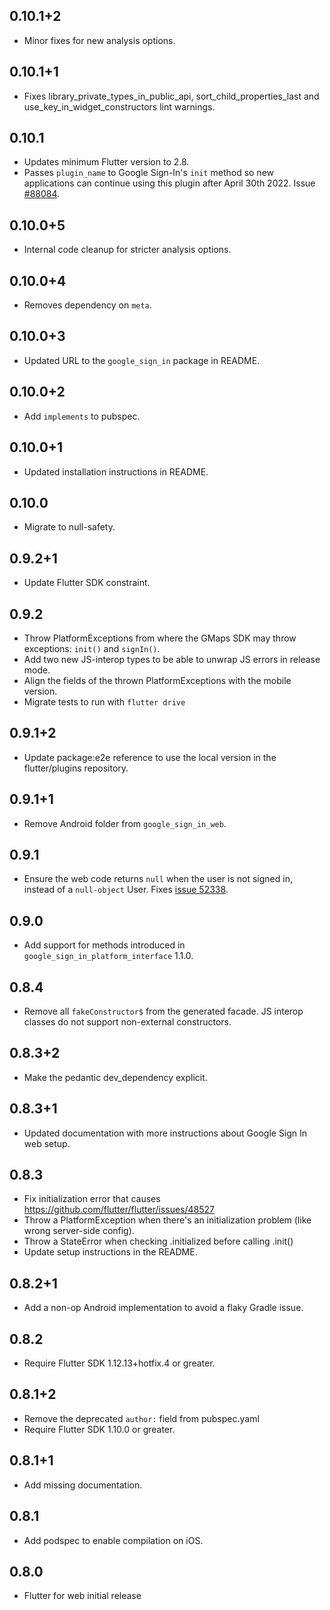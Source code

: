 ## 0.10.1+2

* Minor fixes for new analysis options.

## 0.10.1+1

* Fixes library_private_types_in_public_api, sort_child_properties_last and use_key_in_widget_constructors
  lint warnings.

## 0.10.1

* Updates minimum Flutter version to 2.8.
* Passes `plugin_name` to Google Sign-In's `init` method so new applications can
  continue using this plugin after April 30th 2022. Issue [#88084](https://github.com/flutter/flutter/issues/88084).

## 0.10.0+5

* Internal code cleanup for stricter analysis options.

## 0.10.0+4

* Removes dependency on `meta`.

## 0.10.0+3

* Updated URL to the `google_sign_in` package in README.

## 0.10.0+2

* Add `implements` to pubspec.

## 0.10.0+1

* Updated installation instructions in README.

## 0.10.0

* Migrate to null-safety.

## 0.9.2+1

* Update Flutter SDK constraint.

## 0.9.2

* Throw PlatformExceptions from where the GMaps SDK may throw exceptions: `init()` and `signIn()`.
* Add two new JS-interop types to be able to unwrap JS errors in release mode.
* Align the fields of the thrown PlatformExceptions with the mobile version.
* Migrate tests to run with `flutter drive`

## 0.9.1+2

* Update package:e2e reference to use the local version in the flutter/plugins
  repository.

## 0.9.1+1

* Remove Android folder from `google_sign_in_web`.

## 0.9.1

* Ensure the web code returns `null` when the user is not signed in, instead of a `null-object` User. Fixes [issue 52338](https://github.com/flutter/flutter/issues/52338).

## 0.9.0

* Add support for methods introduced in `google_sign_in_platform_interface` 1.1.0.

## 0.8.4

* Remove all `fakeConstructor$` from the generated facade. JS interop classes do not support non-external constructors.

## 0.8.3+2

* Make the pedantic dev_dependency explicit.

## 0.8.3+1

* Updated documentation with more instructions about Google Sign In web setup.

## 0.8.3

* Fix initialization error that causes https://github.com/flutter/flutter/issues/48527
* Throw a PlatformException when there's an initialization problem (like wrong server-side config).
* Throw a StateError when checking .initialized before calling .init()
* Update setup instructions in the README.

## 0.8.2+1

* Add a non-op Android implementation to avoid a flaky Gradle issue.

## 0.8.2

* Require Flutter SDK 1.12.13+hotfix.4 or greater.

## 0.8.1+2

* Remove the deprecated `author:` field from pubspec.yaml
* Require Flutter SDK 1.10.0 or greater.

## 0.8.1+1

* Add missing documentation.

## 0.8.1

* Add podspec to enable compilation on iOS.

## 0.8.0

* Flutter for web initial release
